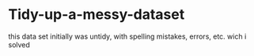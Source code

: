 # Tidy-up-a-messy-dataset
this data set initially was untidy, with spelling mistakes, errors, etc. wich i solved 
